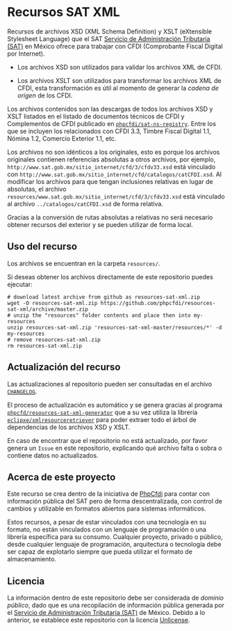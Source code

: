 # Recursos SAT XML

Recursos de archivos XSD (XML Schema Definition) y XSLT (eXtensible Stylesheet Language) que el SAT [Servicio de Administración Tributaria (SAT)](http://www.sat.gob.mx/) en México ofrece para trabajar con CFDI (Comprobante Fiscal Digital por Internet).

- Los archivos XSD son utilizados para validar los archivos XML de CFDI.

- Los archivos XSLT son utilizados para transformar los archivos XML de CFDI, esta transformación es útil al momento de generar la *cadena de origen* de los CFDI.

Los archivos contenidos son las descargas de todos los archivos XSD y XSLT listados en el listado de documentos técnicos de CFDI y Complementos de CFDI publicado en [`phpcfdi/sat-ns-registry`](https://github.com/phpcfdi/sat-ns-registry). Entre los que se incluyen los relacionados con CFDI 3.3, Timbre Fiscal Digital 1.1, Nómina 1.2, Comercio Exterior 1.1, etc.

Los archivos no son idénticos a los originales, esto es porque los archivos originales contienen referencias absolutas a otros archivos, por ejemplo, `http://www.sat.gob.mx/sitio_internet/cfd/3/cfdv33.xsd` está vinculado con `http://www.sat.gob.mx/sitio_internet/cfd/catalogos/catCFDI.xsd`. Al modificar los archivos para que tengan inclusiones relativas en lugar de absolutas, el archivo `resources/www.sat.gob.mx/sitio_internet/cfd/3/cfdv33.xsd` está vinculado al archivo `../catalogos/catCFDI.xsd` de forma relativa.

Gracias a la conversión de rutas absolutas a relativas no será necesario obtener recursos del exterior y se pueden utilizar de forma local.

## Uso del recurso

Los archivos se encuentran en la carpeta `resources/`.

Si deseas obtener los archivos directamente de este repositorio puedes ejecutar:

```shell
# download latest archive from github as resources-sat-xml.zip
wget -O resources-sat-xml.zip https://github.com/phpcfdi/resources-sat-xml/archive/master.zip
# unzip the "resources" folder contents and place then into my-resources
unzip resources-sat-xml.zip 'resources-sat-xml-master/resources/*' -d my-resources
# remove resources-sat-xml.zip
rm resources-sat-xml.zip
```

## Actualización del recurso

Las actualizaciones al repositorio pueden ser consultadas en el archivo [`CHANGELOG`](./CHANGELOG.md).

El proceso de actualización es automático y se genera gracias al programa [`phpcfd/resources-sat-xml-generator`](https://github.com/phpcfdi/resources-sat-xml-generator) que a su vez utiliza la librería [`eclipxe/xmlresourceretriever`](https://github.com/eclipxe13/XmlResourceRetriever) para poder extraer todo el árbol de dependencias de los archivos XSD y XSLT.

En caso de encontrar que el repositorio no está actualizado, por favor genera un `Issue` en este repositorio, explicando qué archivo falta o sobra o contiene datos no actualizados.

## Acerca de este proyecto

Este recurso se crea dentro de la iniciativa de [PhpCfdi](https://www.phpcfdi.com) para contar con información pública del SAT pero de forma descentralizada, con control de cambios y utilizable en formatos abiertos para sistemas informáticos.

Estos recursos, a pesar de estar vinculados con una tecnología en su formato, no están vinculados con un lenguaje de programación o una librería específica para su consumo. Cualquier proyecto, privado o público, desde cualquier lenguaje de programación, arquitectura o tecnología debe ser capaz de explotarlo siempre que pueda utilizar el formato de almacenamiento.

## Licencia

La información dentro de este repositorio debe ser considerada de *dominio público*, dado que es una recopilación de información pública generada por el [Servicio de Administración Tributaria (SAT)](https://www.sat.gob.mx/) de México. Debido a lo anterior, se establece este repositorio con la licencia [Unlicense](LICENSE).
